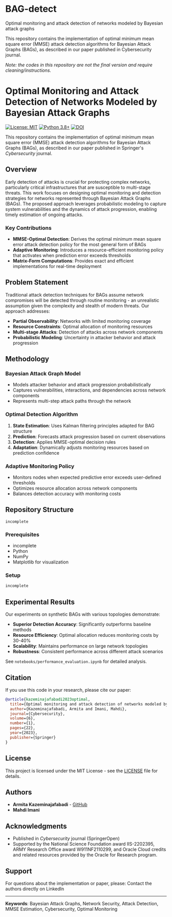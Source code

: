 # BAG-detect
Optimal monitoring and attack detection of networks modeled by Bayesian attack graphs


This repository contains the implementation of optimal minimum mean square error (MMSE) attack detection algorithms for Bayesian Attack Graphs (BAGs), as described in our paper published in Cybersecurity journal.

*Note: the codes in this repository are not the final version and require cleaning/instructions.*

# Optimal Monitoring and Attack Detection of Networks Modeled by Bayesian Attack Graphs

[![License: MIT](https://img.shields.io/badge/License-MIT-yellow.svg)](https://opensource.org/licenses/MIT)
[![Python 3.8+](https://img.shields.io/badge/python-3.8+-blue.svg)](https://www.python.org/downloads/)
[![DOI](https://img.shields.io/badge/DOI-10.1186%2Fs42400--023--00155--y-blue)](https://doi.org/10.1186/s42400-023-00155-y)

This repository contains the implementation of optimal minimum mean square error (MMSE) attack detection algorithms for Bayesian Attack Graphs (BAGs), as described in our paper published in Springer's *Cybersecurity* journal.

## Overview

Early detection of attacks is crucial for protecting complex networks, particularly critical infrastructures that are susceptible to multi-stage threats. This work focuses on designing optimal monitoring and detection strategies for networks represented through Bayesian Attack Graphs (BAGs). The proposed approach leverages probabilistic modeling to capture system vulnerabilities and the dynamics of attack progression, enabling timely estimation of ongoing attacks.


### Key Contributions

- **MMSE-Optimal Detection**: Derives the optimal minimum mean square error attack detection policy for the most general form of BAGs
- **Adaptive Monitoring**: Introduces a resource-efficient monitoring policy that activates when prediction error exceeds thresholds
- **Matrix-Form Computations**: Provides exact and efficient implementations for real-time deployment

## Problem Statement

Traditional attack detection techniques for BAGs assume network compromises will be detected through routine monitoring - an unrealistic assumption given the complexity and stealth of modern threats. Our approach addresses:

- **Partial Observability**: Networks with limited monitoring coverage
- **Resource Constraints**: Optimal allocation of monitoring resources
- **Multi-stage Attacks**: Detection of attacks across network components
- **Probabilistic Modeling**: Uncertainty in attacker behavior and attack progression

## Methodology

### Bayesian Attack Graph Model
- Models attacker behavior and attack progression probabilistically
- Captures vulnerabilities, interactions, and dependencies across network components
- Represents multi-step attack paths through the network

### Optimal Detection Algorithm
1. **State Estimation**: Uses Kalman filtering principles adapted for BAG structure
2. **Prediction**: Forecasts attack progression based on current observations
3. **Detection**: Applies MMSE-optimal decision rules
4. **Adaptation**: Dynamically adjusts monitoring resources based on prediction confidence

### Adaptive Monitoring Policy
- Monitors nodes when expected predictive error exceeds user-defined thresholds
- Optimizes resource allocation across network components
- Balances detection accuracy with monitoring costs

## Repository Structure

```
incomplete
```

### Prerequisites
- incomplete
- Python 
- NumPy
- Matplotlib for visualization

### Setup
```bash
incomplete
```


## Experimental Results

Our experiments on synthetic BAGs with various topologies demonstrate:
- **Superior Detection Accuracy**: Significantly outperforms baseline methods
- **Resource Efficiency**: Optimal allocation reduces monitoring costs by 30-40%
- **Scalability**: Maintains performance on large network topologies
- **Robustness**: Consistent performance across different attack scenarios

See `notebooks/performance_evaluation.ipynb` for detailed analysis.

## Citation

If you use this code in your research, please cite our paper:

```bibtex
@article{kazeminajafabadi2023optimal,
  title={Optimal monitoring and attack detection of networks modeled by {B}ayesian attack graphs},
  author={Kazeminajafabadi, Armita and Imani, Mahdi},
  journal={Cybersecurity},
  volume={6},
  number={1},
  pages={22},
  year={2023},
  publisher={Springer}
}
```

## License

This project is licensed under the MIT License - see the [LICENSE](LICENSE) file for details.

## Authors

- **Armita Kazeminajafabadi** - [GitHub](https://github.com/ArmitaKazemiNajafabadi)
- **Mahdi Imani** 

## Acknowledgments

- Published in *Cybersecurity* journal (SpringerOpen)
- Supported by the National Science Foundation award IIS-2202395, ARMY Research Office award W911NF2110299, and Oracle Cloud credits and related resources provided by the Oracle for Research program.

## Support

For questions about the implementation or paper, please:
Contact the authors directly on LinkedIn 

---

**Keywords**: Bayesian Attack Graphs, Network Security, Attack Detection, MMSE Estimation, Cybersecurity, Optimal Monitoring




